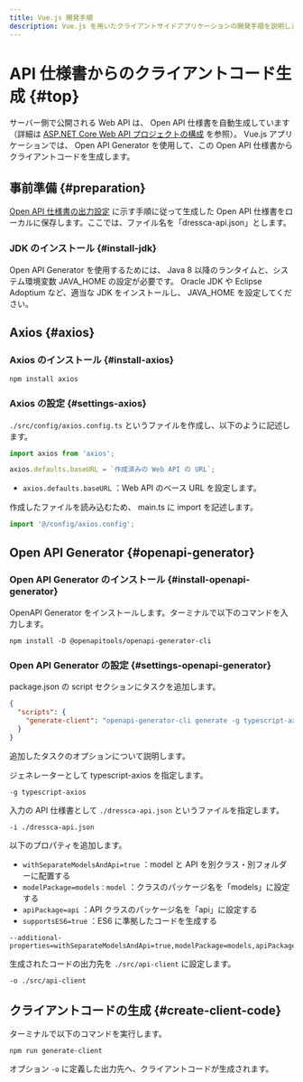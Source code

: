 ```yaml
---
title: Vue.js 開発手順
description: Vue.js を用いたクライアントサイドアプリケーションの開発手順を説明します。
---
```


# API 仕様書からのクライアントコード生成 {#top}

サーバー側で公開される Web API は、 Open API 仕様書を自動生成しています（詳細は [ASP.NET Core Web API プロジェクトの構成](../dotnet/configure-asp-net-core-web-api-project.md#open-api-specification-output-configuration) を参照）。 Vue.js アプリケーションでは、 Open API Generator を使用して、この Open API 仕様書からクライアントコードを生成します。

## 事前準備 {#preparation}

[Open API 仕様書の出力設定](../dotnet/configure-asp-net-core-web-api-project.md) に示す手順に従って生成した Open API 仕様書をローカルに保存します。ここでは、ファイル名を「dressca-api.json」とします。

### JDK のインストール {#install-jdk}

Open API Generator を使用するためには、 Java 8 以降のランタイムと、システム環境変数 JAVA_HOME の設定が必要です。 Oracle JDK や Eclipse Adoptium など、適当な JDK をインストールし、 JAVA_HOME を設定してください。

## Axios {#axios}

### Axios のインストール {#install-axios}

```terminal
npm install axios
```

### Axios の設定 {#settings-axios}

```./src/config/axios.config.ts``` というファイルを作成し、以下のように記述します。

```typescript title="axios.config.ts"
import axios from 'axios';

axios.defaults.baseURL = `作成済みの Web API の URL`;
```

- ```axios.defaults.baseURL``` ：Web API のベース URL を設定します。

作成したファイルを読み込むため、 main.ts に import を記述します。

```typescript title="main.ts"
import '@/config/axios.config';
```

## Open API Generator {#openapi-generator}

### Open API Generator のインストール {#install-openapi-generator}

OpenAPI Generator をインストールします。ターミナルで以下のコマンドを入力します。

```terminal
npm install -D @openapitools/openapi-generator-cli
```

### Open API Generator の設定 {#settings-openapi-generator}

package.json の script セクションにタスクを追加します。

```json title="package.json"
{
  "scripts": {
    "generate-client": "openapi-generator-cli generate -g typescript-axios -i ./dressca-api.json --additional-properties=withSeparateModelsAndApi=true,modelPackage=models,apiPackage=api,supportsES6=true -o ./src/api-client"
  }
}
```

追加したタスクのオプションについて説明します。

ジェネレーターとして typescript-axios を指定します。

``` terminal
-g typescript-axios
```

入力の API 仕様書として ```./dressca-api.json``` というファイルを指定します。

``` terminal
-i ./dressca-api.json 
```

以下のプロパティを追加します。

- ```withSeparateModelsAndApi=true``` ：model と API を別クラス・別フォルダーに配置する
- ```modelPackage=models：model``` ：クラスのパッケージ名を「models」に設定する
- ```apiPackage=api``` ：API クラスのパッケージ名を「api」に設定する
- ```supportsES6=true``` ：ES6 に準拠したコードを生成する

``` terminal
--additional-properties=withSeparateModelsAndApi=true,modelPackage=models,apiPackage=api,supportsES6=true
```

生成されたコードの出力先を ```./src/api-client``` に設定します。

``` terminal
-o ./src/api-client
```

## クライアントコードの生成 {#create-client-code}

ターミナルで以下のコマンドを実行します。

```terminal
npm run generate-client
```

オプション ``` -o ``` に定義した出力先へ、クライアントコードが生成されます。

